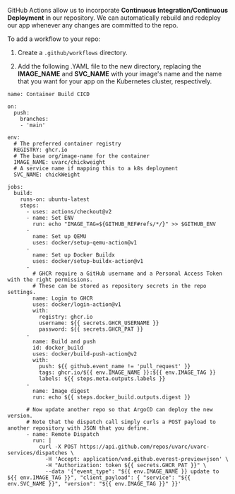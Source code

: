 GitHub Actions allow us to incorporate **Continuous Integration/Continuous Deployment** in our repository. We can automatically rebuild and redeploy our app whenever any changes are committed to the repo.

To add a workflow to your repo:

1. Create a `.github/workflows` directory.

2. Add the following .YAML file to the new directory, replacing the **IMAGE_NAME** and **SVC_NAME** with your image's name and the name that you want for your app on the Kubernetes cluster, respectively.

```
name: Container Build CICD

on:
  push:
    branches:
    - 'main'

env:
  # The preferred container registry
  REGISTRY: ghcr.io
  # The base org/image-name for the container
  IMAGE_NAME: uvarc/chickweight
  # A service name if mapping this to a k8s deployment
  SVC_NAME: chickWeight

jobs:
  build:
    runs-on: ubuntu-latest
    steps:
      - uses: actions/checkout@v2
      - name: Set ENV
        run: echo "IMAGE_TAG=${GITHUB_REF#refs/*/}" >> $GITHUB_ENV
      -
        name: Set up QEMU
        uses: docker/setup-qemu-action@v1
      -
        name: Set up Docker Buildx
        uses: docker/setup-buildx-action@v1
      -
        # GHCR require a GitHub username and a Personal Access Token with the right permissions.
        # These can be stored as repository secrets in the repo settings.
        name: Login to GHCR
        uses: docker/login-action@v1
        with:
          registry: ghcr.io
          username: ${{ secrets.GHCR_USERNAME }}
          password: ${{ secrets.GHCR_PAT }}
      -
        name: Build and push
        id: docker_build
        uses: docker/build-push-action@v2
        with:
          push: ${{ github.event_name != 'pull_request' }}
          tags: ghcr.io/${{ env.IMAGE_NAME }}:${{ env.IMAGE_TAG }}
          labels: ${{ steps.meta.outputs.labels }}
      -
        name: Image digest
        run: echo ${{ steps.docker_build.outputs.digest }}

      # Now update another repo so that ArgoCD can deploy the new version.
      # Note that the dispatch call simply curls a POST payload to another repository with JSON that you define.
      - name: Remote Dispatch
        run: |
          curl -X POST https://api.github.com/repos/uvarc/uvarc-services/dispatches \
            -H 'Accept: application/vnd.github.everest-preview+json' \
            -H "Authorization: token ${{ secrets.GHCR_PAT }}" \
            --data '{"event_type": "${{ env.IMAGE_NAME }} update to ${{ env.IMAGE_TAG }}", "client_payload": { "service": "${{ env.SVC_NAME }}", "version": "${{ env.IMAGE_TAG }}" }}'

```